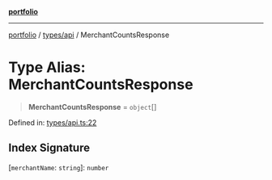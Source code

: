 [**portfolio**](../../../README.md)

***

[portfolio](../../../modules.md) / [types/api](../README.md) / MerchantCountsResponse

# Type Alias: MerchantCountsResponse

> **MerchantCountsResponse** = `object`[]

Defined in: [types/api.ts:22](https://github.com/tnorlund/Portfolio/blob/7bd5318d8795110e28a62b9a291a074da116c4df/portfolio/types/api.ts#L22)

## Index Signature

\[`merchantName`: `string`\]: `number`

